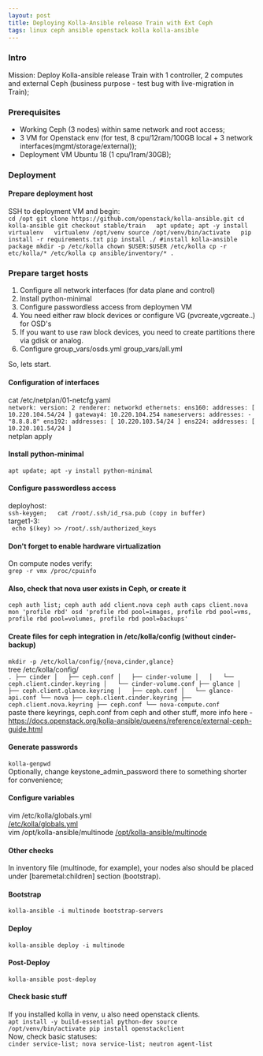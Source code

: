 ```yaml
---
layout: post  
title: Deploying Kolla-Ansible release Train with Ext Ceph  
tags: linux ceph ansible openstack kolla kolla-ansible
---
```



### Intro  
Mission: Deploy Kolla-ansible release Train with 1 controller, 2 computes and external Ceph (business purpose - test bug with live-migration in Train);     

### Prerequisites  
- Working Ceph (3 nodes) within same network and root access;    
- 3 VM for Openstack env (for test, 8 cpu/12ram/100GB local + 3 network interfaces(mgmt/storage/external));    
- Deployment VM Ubuntu 18 (1 cpu/1ram/30GB);     

### Deployment   
#### Prepare deployment host  
SSH to deployment VM and begin:  
``cd /opt
git clone https://github.com/openstack/kolla-ansible.git
cd kolla-ansible
git checkout stable/train  
apt update; apt -y install virtualenv  
virtualenv /opt/venv
source /opt/venv/bin/activate  
pip install -r requirements.txt
pip install ./ #install kolla-ansible package
mkdir -p /etc/kolla
chown $USER:$USER /etc/kolla
cp -r etc/kolla/* /etc/kolla
cp ansible/inventory/* .``     

### Prepare target hosts  
1. Configure all network interfaces (for data plane and control)  
2. Install python-minimal  
3. Configure passwordless access from deploymen VM
4. You need either raw block devices or configure VG (pvcreate,vgcreate..) for OSD's
5. If you want to use raw block devices, you need to create partitions there via gdisk or analog.
6. Configure group_vars/osds.yml group_vars/all.yml  

So, lets start.  
#### Configuration of interfaces    
cat /etc/netplan/01-netcfg.yaml  
``network:
  version: 2
  renderer: networkd
  ethernets:
    ens160:
      addresses: [ 10.220.104.54/24 ]
      gateway4: 10.220.104.254
      nameservers:
          addresses:
              - "8.8.8.8"
    ens192:
      addresses: [ 10.220.103.54/24 ]
    ens224:
      addresses: [ 10.220.101.54/24 ]``  
netplan apply  

#### Install python-minimal  
``apt update; apt -y install python-minimal``  

#### Configure passwordless access  
deployhost:  
``ssh-keygen;  
cat /root/.ssh/id_rsa.pub (copy in buffer)``  
target1-3:  
`` echo $(key) >> /root/.ssh/authorized_keys``  

#### Don't forget to enable hardware virtualization  
On compute nodes verify:  
``grep -r vmx /proc/cpuinfo``

#### Also, check that nova user exists in Ceph, or create it  
``ceph auth list;
 ceph auth add client.nova
 ceph auth caps client.nova mon 'profile rbd' osd 'profile rbd pool=images, profile rbd pool=vms, profile rbd pool=volumes, profile rbd pool=backups'``  

#### Create files for ceph integration in /etc/kolla/config (without cinder-backup)  
``mkdir -p /etc/kolla/config/{nova,cinder,glance}``  
tree /etc/kolla/config/  
``.
├── cinder
│   ├── ceph.conf
│   ├── cinder-volume
│   │   └── ceph.client.cinder.keyring
│   └── cinder-volume.conf
├── glance
│   ├── ceph.client.glance.keyring
│   ├── ceph.conf
│   └── glance-api.conf
└── nova
    ├── ceph.client.cinder.keyring
    ├── ceph.client.nova.keyring
    ├── ceph.conf
    └── nova-compute.conf``    
paste there keyrings, ceph.conf from ceph and other stuff, more info here -
https://docs.openstack.org/kolla-ansible/queens/reference/external-ceph-guide.html  

#### Generate passwords  
``kolla-genpwd``  
Optionally, change keystone_admin_password there to something shorter for convenience;  

#### Configure variables  
vim /etc/kolla/globals.yml  
[/etc/kolla/globals.yml]({{"/listings/2019-12-09-Kolla-Ansible-Train-Ext-Ceph/globals.yml"}})  
vim /opt/kolla-ansible/multinode
[/opt/kolla-ansible/multinode]({{"/listings/2019-12-09-Kolla-Ansible-Train-Ext-Ceph/multinode"}})    

#### Other checks  
In inventory file (multinode, for example), your nodes also should be placed under [baremetal:children] section (bootstrap).  

#### Bootstrap  
``kolla-ansible -i multinode bootstrap-servers``  

#### Deploy  
``kolla-ansible deploy -i multinode``  

#### Post-Deploy  
``kolla-ansible post-deploy``  

#### Check basic stuff  
If you installed kolla in venv, u also need openstack clients.  
``apt install -y build-essential python-dev
source /opt/venv/bin/activate
pip install openstackclient``  
Now, check basic statuses:  
``cinder service-list; nova service-list; neutron agent-list``  
  
